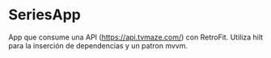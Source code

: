 # SeriesApp
App que consume una API (https://api.tvmaze.com/) con RetroFit.
Utiliza hilt para la inserción de dependencias y un patron mvvm.
